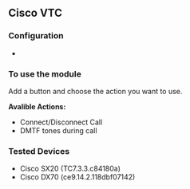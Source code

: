 ## Cisco VTC

### Configuration
*

### To use the module
Add a button and choose the action you want to use.

**Avalible Actions:**
* Connect/Disconnect Call
* DMTF tones during call

### Tested Devices
* Cisco SX20 (TC7.3.3.c84180a)
* Cisco DX70 (ce9.14.2.118dbf07142)
